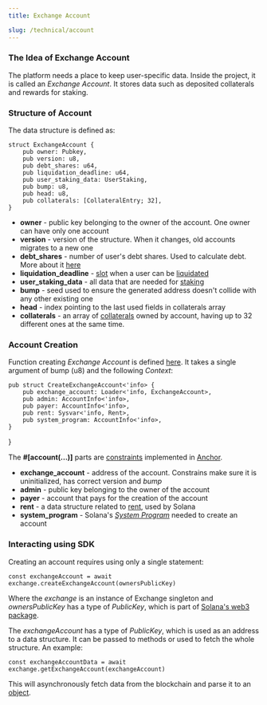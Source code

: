 ```yaml
---
title: Exchange Account

slug: /technical/account
---
```


### The Idea of Exchange Account

The platform needs a place to keep user-specific data. Inside the project, it is called an _Exchange Account_. It stores data such as deposited collaterals and rewards for staking.

### Structure of Account

The data structure is defined as:

    struct ExchangeAccount {
        pub owner: Pubkey,
        pub version: u8,
        pub debt_shares: u64,
        pub liquidation_deadline: u64,
        pub user_staking_data: UserStaking,
        pub bump: u8,
        pub head: u8,
        pub collaterals: [CollateralEntry; 32],
    }

- **owner** - public key belonging to the owner of the account. One owner can have only one account
- **version** - version of the structure. When it changes, old accounts migrates to a new one
- **debt_shares** - number of user's debt shares. Used to calculate debt. More about it [here](/docs/technical/synthetics#debt)
- **liquidation_deadline** - [slot](https://docs.solana.com/terminology#slot) when a user can be [liquidated](/docs/technical/collateral#liquidation)
- **user_staking_data** - all data that are needed for [staking](/docs/technical/staking)
- **bump** - seed used to ensure the generated address doesn't collide with any other existing one
- **head** - index pointing to the last used fields in collaterals array
- **collaterals** - an array of [collaterals](/docs/technical/collateral) owned by account, having up to 32 different ones at the same time.

### Account Creation

Function creating _Exchange Account_ is defined [here](https://github.com/Synthetify/synthetify-protocol/blob/8bd95bc1f4f31f8e774b2b02d1866abbe35404a5/programs/exchange/src/lib.rs#L33-L43). It takes a single argument of bump (u8) and the following _Context_:

    pub struct CreateExchangeAccount<'info> {
        pub exchange_account: Loader<'info, ExchangeAccount>,
        pub admin: AccountInfo<'info>,
        pub payer: AccountInfo<'info>,
        pub rent: Sysvar<'info, Rent>,
        pub system_program: AccountInfo<'info>,
    }

}

The **#[account(...)]** parts are [constraints](https://project-serum.github.io/anchor/tutorials/tutorial-2.html#defining-a-program)
implemented in [Anchor](https://project-serum.github.io/anchor/getting-started/introduction.html).

- **exchange_account** - address of the account. Constrains make sure it is uninitialized, has correct version and _bump_
- **admin** - public key belonging to the owner of the account
- **payer** - account that pays for the creation of the account
- **rent** - a data structure related to [rent](https://docs.solana.com/developing/programming-model/accounts#rent), used by Solana
- **system_program** - Solana's [_System Program_](https://docs.solana.com/developing/runtime-facilities/programs#system-program) needed to create an account

### Interacting using SDK

Creating an account requires using only a single statement:

    const exchangeAccount = await exchange.createExchangeAccount(ownersPublicKey)

Where the _exchange_ is an instance of Exchange singleton and _ownersPublicKey_ has a type of _PublicKey_, which is part of
[Solana's web3 package](https://solana-labs.github.io/solana-web3.js/).

The _exchangeAccount_ has a type of _PublicKey_, which is used as an address to a data structure.
It can be passed to methods or used to fetch the whole structure. An example:

    const exchangeAccountData = await exchange.getExchangeAccount(exchangeAccount)

This will asynchronously fetch data from the blockchain and parse it to an
[object](https://github.com/Synthetify/synthetify-protocol/blob/8bd95bc1f4f31f8e774b2b02d1866abbe35404a5/sdk/src/exchange.ts#L1764-L1772).
